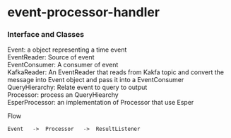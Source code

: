 event-processor-handler
=======================

### Interface and Classes

Event: a object representing a time event  
EventReader: Source of event  
EventConsumer: A consumer of event  
KafkaReader: An EventReader that reads from Kakfa topic and convert the message into Event object and pass it into a EventConsumer  
QueryHierarchy: Relate event to query to output  
Processor: process an QueryHiearchy  
EsperProcessor: an implementation of Processor that use Esper  

Flow
```
Event 	-> 	Processor 	-> 	ResultListener							
```


